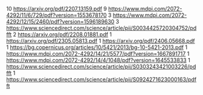 10 https://arxiv.org/pdf/2207.13159.pdf
9 https://www.mdpi.com/2072-4292/11/6/729/pdf?version=1553678170
3 https://www.mdpi.com/2072-4292/12/15/2460/pdf?version=1596189630
3 https://www.sciencedirect.com/science/article/pii/S0034425720304752/pdfft
2 https://arxiv.org/pdf/2208.01881.pdf
1 https://arxiv.org/pdf/2305.05813.pdf
1 https://arxiv.org/pdf/2406.05668.pdf
1 https://bg.copernicus.org/articles/10/5421/2013/bg-10-5421-2013.pdf
1 https://www.mdpi.com/2072-4292/14/21/5577/pdf?version=1667891717
1 https://www.mdpi.com/2072-4292/14/4/1048/pdf?version=1645533833
1 https://www.sciencedirect.com/science/article/pii/S0303243421003226/pdfft
1 https://www.sciencedirect.com/science/article/pii/S0924271623000163/pdfft
